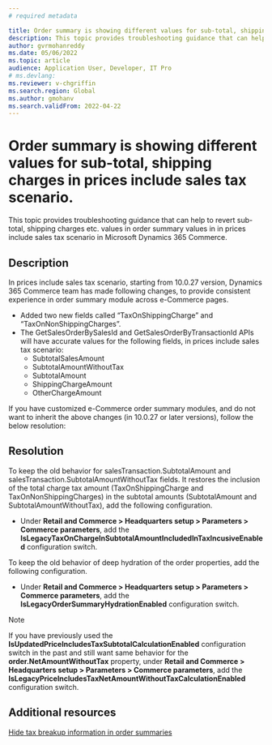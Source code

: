 ```yaml
---
# required metadata

title: Order summary is showing different values for sub-total, shipping charges in prices include sales tax scenario. 
description: This topic provides troubleshooting guidance that can help to revert sub-total, shipping chargest etc. values in order summary values in in prices include sales tax scenario in Microsoft Dynamics 365 Commerce.
author: gvrmohanreddy
ms.date: 05/06/2022
ms.topic: article 
audience: Application User, Developer, IT Pro
# ms.devlang: 
ms.reviewer: v-chgriffin
ms.search.region: Global
ms.author: gmohanv
ms.search.validFrom: 2022-04-22
---
```


# Order summary is showing different values for sub-total, shipping charges in prices include sales tax scenario. 

This topic provides troubleshooting guidance that can help to revert sub-total, shipping charges etc. values in order summary values in in prices include sales tax scenario in Microsoft Dynamics 365 Commerce.

## Description

In prices include sales tax scenario, starting from 10.0.27 version, Dynamics 365 Commerce team has made following changes, to provide consistent experience in order summary module across e-Commerce pages. 

- Added two new fields called “TaxOnShippingCharge” and “TaxOnNonShippingCharges”. 
- The GetSalesOrderBySalesId and GetSalesOrderByTransactionId APIs will have accurate values for the following fields, in prices include sales tax scenario: 
    - SubtotalSalesAmount
    - SubtotalAmountWithoutTax
    - SubtotalAmount
    - ShippingChargeAmount
    - OtherChargeAmount

If you have customized e-Commerce order summary modules, and do not want to inherit the above changes (in 10.0.27 or later versions), follow the below resolution:

## Resolution

To keep the old behavior for salesTransaction.SubtotalAmount and salesTransaction.SubtotalAmountWithoutTax fields. It restores the inclusion of the total charge tax amount (TaxOnShippingCharge and TaxOnNonShippingCharges) in the subtotal amounts (SubtotalAmount and SubtotalAmountWithoutTax), add the following configuration.

- Under **Retail and Commerce \> Headquarters setup \> Parameters  \> Commerce parameters**, add the **IsLegacyTaxOnChargeInSubtotalAmountIncludedInTaxIncusiveEnabled** configuration switch.

To keep the old behavior of deep hydration of the order properties, add the following configuration.

- Under **Retail and Commerce \> Headquarters setup \> Parameters  \> Commerce parameters**, add the **IsLegacyOrderSummaryHydrationEnabled** configuration switch.

> [!NOTE]
> If you have previously used the **IsUpdatedPriceIncludesTaxSubtotalCalculationEnabled** configuration switch in the past and still want same behavior for the **order.NetAmountWithoutTax** property, under **Retail and Commerce \> Headquarters setup \> Parameters  \> Commerce parameters**,  add the **IsLegacyPriceIncludesTaxNetAmountWithoutTaxCalculationEnabled** configuration switch.

## Additional resources

[Hide tax breakup information in order summaries](../hide-taxes-breakup.md)

